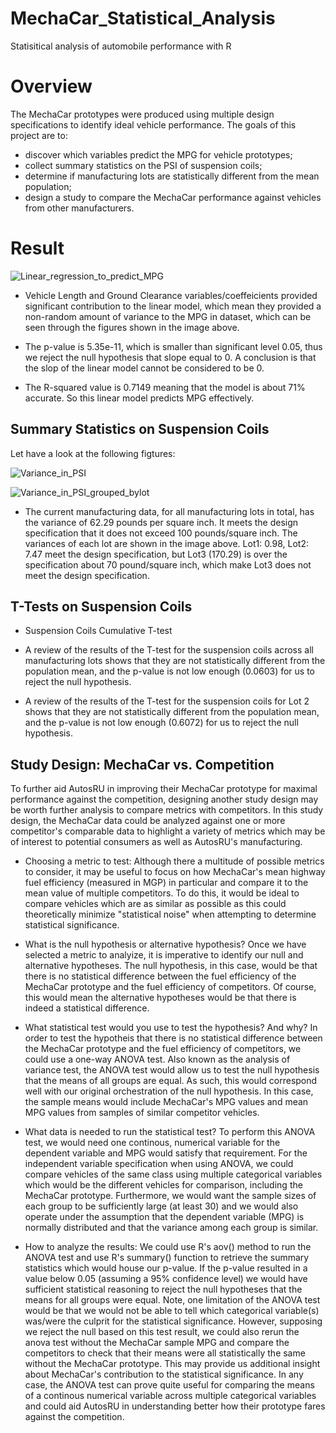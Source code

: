 # MechaCar_Statistical_Analysis
Statisitical analysis of automobile performance with R

# Overview
The MechaCar prototypes were produced using multiple design specifications to identify ideal vehicle performance. The goals of this project are to:

* discover which variables predict the MPG for vehicle prototypes;
* collect summary statistics on the PSI of suspension coils;
* determine if manufacturing lots are statistically different from the mean population;
* design a study to compare the MechaCar performance against vehicles from other manufacturers.

# Result

![Linear_regression_to_predict_MPG](https://user-images.githubusercontent.com/100484606/175490066-06c40aee-9788-49e0-abbe-44cf4a427f9b.JPG)

* Vehicle Length and Ground Clearance variables/coeffeicients provided significant contribution to the linear model, which mean they provided a non-random amount of variance to the MPG in dataset, which can be seen through the figures shown in the image above.

* The p-value is 5.35e-11, which is smaller than significant level 0.05, thus we reject the null hypothesis that slope equal to 0. A conclusion is that the slop of the linear model cannot be considered to be 0.

* The R-squared value is 0.7149 meaning that the model is about 71% accurate. So this linear model predicts MPG effectively.

## Summary Statistics on Suspension Coils

Let have a look at the following figtures:

![Variance_in_PSI](https://user-images.githubusercontent.com/100484606/175492201-07573f6c-d271-4e5e-944b-598a1bdf2b39.JPG)

![Variance_in_PSI_grouped_bylot](https://user-images.githubusercontent.com/100484606/175491924-3e68b945-540f-465c-8221-c71288647c13.JPG)

* The current manufacturing data, for all manufacturing lots in total, has the variance of 62.29 pounds per square inch. It meets the design specification that it does not exceed 100 pounds/square inch. The variances of each lot are shown in the image above. Lot1: 0.98, Lot2: 7.47 meet the design specification, but Lot3 (170.29) is over the specification about 70 pound/square inch, which make Lot3 does not meet the design specification.

## T-Tests on Suspension Coils
* Suspension Coils Cumulative T-test

* A review of the results of the T-test for the suspension coils across all manufacturing lots shows that they are not statistically different from the population mean, and the p-value is not low enough (0.0603) for us to reject the null hypothesis.

* A review of the results of the T-test for the suspension coils for Lot 2 shows that they are not statistically different from the population mean, and the p-value is not low enough (0.6072) for us to reject the null hypothesis.

## Study Design: MechaCar vs. Competition

To further aid AutosRU in improving their MechaCar prototype for maximal performance against the competition, designing another study design may be worth further analysis to compare metrics with competitors. In this study design, the MechaCar data could be analyzed against one or more competitor's comparable data to highlight a variety of metrics which may be of interest to potential consumers as well as AutosRU's manufacturing.

* Choosing a metric to test:
Although there a multitude of possible metrics to consider, it may be useful to focus on how MechaCar's mean highway fuel efficiency (measured in MGP) in particular and compare it to the mean value of multiple competitors. To do this, it would be ideal to compare vehicles which are as similar as possible as this could theoretically minimize "statistical noise" when attempting to determine statistical significance.

* What is the null hypothesis or alternative hypothesis?
Once we have selected a metric to analyize, it is imperative to identify our null and alternative hypotheses. The null hypothesis, in this case, would be that there is no statistical difference between the fuel efficiency of the MechaCar prototype and the fuel efficiency of competitors. Of course, this would mean the alternative hypotheses would be that there is indeed a statistical difference.

* What statistical test would you use to test the hypothesis? And why?
In order to test the hypotheis that there is no statistical difference between the MechaCar prototype and the fuel efficiency of competitors, we could use a one-way ANOVA test. Also known as the analysis of variance test, the ANOVA test would allow us to test the null hypothesis that the means of all groups are equal. As such, this would correspond well with our original orchestration of the null hypothesis. In this case, the sample means would include MechaCar's MPG values and mean MPG values from samples of similar competitor vehicles.

* What data is needed to run the statistical test?
To perform this ANOVA test, we would need one continous, numerical variable for the dependent variable and MPG would satisfy that requirement. For the independent variable specification when using ANOVA, we could compare vehicles of the same class using multiple categorical variables which would be the different vehicles for comparison, including the MechaCar prototype. Furthermore, we would want the sample sizes of each group to be sufficiently large (at least 30) and we would also operate under the assumption that the dependent variable (MPG) is normally distributed and that the variance among each group is similar.

* How to analyze the results:
We could use R's aov() method to run the ANOVA test and use R's summary() function to retrieve the summary statistics which would house our p-value. If the p-value resulted in a value below 0.05 (assuming a 95% confidence level) we would have sufficient statistical reasoning to reject the null hypotheses that the means for all groups were equal. Note, one limitation of the ANOVA test would be that we would not be able to tell which categorical variable(s) was/were the culprit for the statistical significance. However, supposing we reject the null based on this test result, we could also rerun the anova test without the MechaCar sample MPG and compare the competitors to check that their means were all statistically the same without the MechaCar prototype. This may provide us additional insight about MechaCar's contribution to the statistical significance. In any case, the ANOVA test can prove quite useful for comparing the means of a continous numerical variable across multiple categorical variables and could aid AutosRU in understanding better how their prototype fares against the competition.
